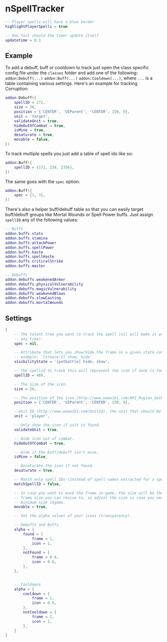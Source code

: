 # nSpellTracker

```lua
-- Player spells will have a blue border
highlightPlayerSpells = true

-- How fast should the timer update itself
updatetime = 0.1
```

## Example

To add a debuff, buff or cooldown to track just open the class specific config
file under the `classes` folder and add one of the following: `addon:Debuff(...)`
`addon:Buff(...)` `addon:Cooldown(...)`, where `...` is a table containing
various settings. Here's an example for tracking Corruption:

```lua
addon:Debuff({
	spellID = 172,
	size = 36,
	position = {'CENTER', 'UIParent', 'CENTER', 150, 0},
	unit = 'target',
	validateUnit = true,
	hideOutOfCombat = true,
	isMine = true,
	desaturate = true,
	movable = false,
})
```

To track multiple spells you just add a table of spell ids like so:

```lua
addon:Buff({
	spellID = {172, 234, 2356},
})
```

The same goes with the `spec` option:

```lua
addon:Buff({
	spec = {1, 3},
})
```

There's also a helper buff/debuff table so that you can easily target
buff/debuff groups like Mortal Wounds or Spell Power buffs. Just assign
`spellID` any of the following values:

```lua
-- Buffs
addon.buffs.stats
addon.buffs.stamina
addon.buffs.attackPower
addon.buffs.spellPower
addon.buffs.haste
addon.buffs.spellHaste
addon.buffs.criticalStrike
addon.buffs.master

-- Debuffs
addon.debuffs.weakenedArmor
addon.debuffs.physicalVulnerability
addon.debuffs.magicVulnerability
addon.debuffs.weakenedBlows
addon.debuffs.slowCasting
addon.debuffs.mortalWounds
```

## Settings

```lua
{
	-- The talent tree you want to track the spell (nil will make it work in
	-- any tree).
	spec = nil,

	-- Attribute that lets you show/hide the frame on a given state condition.
	-- example: '[stance:2] show; hide'
	visibilityState = '[petbattle] hide; show',

	-- The spellid to track this will represent the icon if none is found.
	spellID = 469,

	-- The size of the icon.
	size = 26,

	-- The position of the icon (http://www.wowwiki.com/API_Region_SetPoint).
	position = {'CENTER', 'UIParent', 'CENTER', 150, 0},

	--Unit ID (http://www.wowwiki.com/UnitId), the unit that should be tracked.
	unit = 'player',

	-- Only show the icon if unit is found.
	validateUnit = true,

	-- Hide icon out of combat.
	hideOutOfCombat = true,

	-- Hide if the buff/debuff isn't mine.
	isMine = false,

	-- Desaturate the icon if not found.
	desaturate = true,

	-- Match only spell IDs (instead of spell names extracted for a spell ID)
	matchSpellID = false,

	-- In case you want to move the frame in-game, the size will be the MINIMUM
	-- frame size you can resize to, so adjust the size in case you need lower
	-- minimum size ingame.
	movable = true,

	-- Set the alpha values of your icons (transparency).

	-- Debuffs and Buffs
	alpha = {
		found = {
			frame = 1,
			icon = 1,
		},
		notFound = {
			frame = 0.4,
			icon = 0.6,
		},
	},


	-- Cooldowns
	alpha = {
		cooldown = {
			frame = 1,
			icon = 0.6,
		},
		notCooldown = {
			frame = 1,
			icon = 1,
		},
	}
}
```
